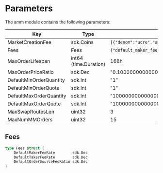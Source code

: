 <!-- order: 6 -->

# Parameters

The amm module contains the following parameters:

| Key                     | Type                  | Example                                                                                                                                                      |
|-------------------------|-----------------------|--------------------------------------------------------------------------------------------------------------------------------------------------------------|
| MarketCreationFee       | sdk.Coins             | `[{"denom":"ucre","amount":"100000000"}]`                                                                                                                    |
| Fees                    | Fees                  | `{"default_maker_fee_rate":"-0.001500000000000000","default_taker_fee_rate":"0.003000000000000000","default_order_source_fee_ratio":"0.800000000000000000"}` |
| MaxOrderLifespan        | int64 (time.Duration) | 168h                                                                                                                                                         |
| MaxOrderPriceRatio      | sdk.Dec               | "0.100000000000000000"                                                                                                                                       |
| DefaultMinOrderQuantity | sdk.Int               | "1"                                                                                                                                                          |
| DefaultMinOrderQuote    | sdk.Int               | "1"                                                                                                                                                          |
| DefaultMaxOrderQuantity | sdk.Int               | "1000000000000000000000000000000"                                                                                                                            |
| DefaultMaxOrderQuote    | sdk.Int               | "1000000000000000000000000000000"                                                                                                                            |
| MaxSwapRoutesLen        | uint32                | 3                                                                                                                                                            |
| MaxNumMMOrders          | uint32                | 15                                                                                                                                                           |

## Fees

```go
type Fees struct {
    DefaultMakerFeeRate        sdk.Dec
    DefaultTakerFeeRate        sdk.Dec
    DefaultOrderSourceFeeRatio sdk.Dec
}
```
